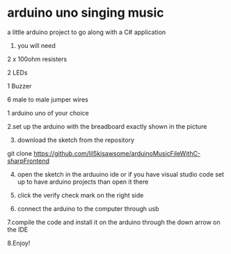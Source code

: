 # arduino uno singing music
a little arduino project to go along with a C# application



1. you will need

 2 x 100ohm resisters
  
  2 LEDs
  
  1 Buzzer
  
 6 male to male jumper wires
 
 1 arduino uno of your choice


2.set up the arduino with the breadboard exactly shown in the picture



3. download the sketch from the repository

git clone https://github.com/lil5kisawsome/arduinoMusicFileWithC-sharpFrontend


4. open the sketch in the arduuino ide or if you have visual studio code set up to have arduino projects than open it there

5. click the verify check mark on the right side

6. connect the arduino to the computer through usb

7.compile the code and install it on the arduino through the down arrow on the IDE

8.Enjoy!
